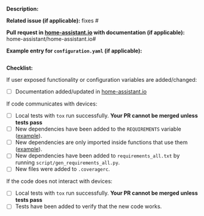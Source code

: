 **Description:**


**Related issue (if applicable):** fixes #

**Pull request in [home-assistant.io](https://github.com/home-assistant/home-assistant.io) with documentation (if applicable):** home-assistant/home-assistant.io#

**Example entry for `configuration.yaml` (if applicable):**
```yaml

```

**Checklist:**

If user exposed functionality or configuration variables are added/changed:
  - [ ] Documentation added/updated in [home-assistant.io](https://github.com/home-assistant/home-assistant.io)

If code communicates with devices:
  - [ ] Local tests with `tox` run successfully. **Your PR cannot be merged unless tests pass**
  - [ ] New dependencies have been added to the `REQUIREMENTS` variable ([example][ex-requir]).
  - [ ] New dependencies are only imported inside functions that use them ([example][ex-import]).
  - [ ] New dependencies have been added to `requirements_all.txt` by running `script/gen_requirements_all.py`.
  - [ ] New files were added to `.coveragerc`.

If the code does not interact with devices:
  - [ ] Local tests with `tox` run successfully. **Your PR cannot be merged unless tests pass**
  - [ ] Tests have been added to verify that the new code works.

[fork]: http://stackoverflow.com/a/7244456
[squash]: https://github.com/ginatrapani/todo.txt-android/wiki/Squash-All-Commits-Related-to-a-Single-Issue-into-a-Single-Commit
[ex-requir]: https://github.com/home-assistant/home-assistant/blob/dev/homeassistant/components/keyboard.py#L16
[ex-import]: https://github.com/home-assistant/home-assistant/blob/dev/homeassistant/components/keyboard.py#L51

